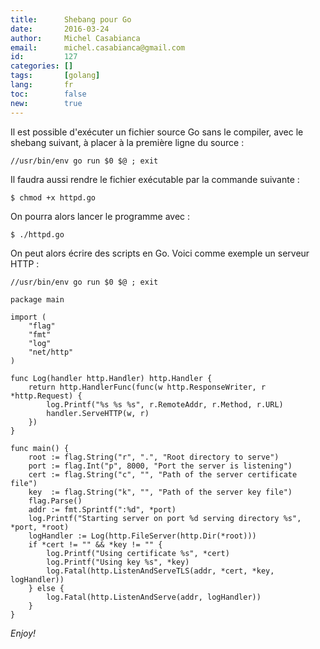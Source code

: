 ```yaml
---
title:      Shebang pour Go
date:       2016-03-24
author:     Michel Casabianca
email:      michel.casabianca@gmail.com
id:         127
categories: []
tags:       [golang]
lang:       fr
toc:        false
new:        true
---
```


Il est possible d'exécuter un fichier source Go sans le compiler, avec le shebang suivant, à placer à la première ligne du source :

```golang
//usr/bin/env go run $0 $@ ; exit
```

<!--more-->

Il faudra aussi rendre le fichier exécutable par la commande suivante :

```shell
$ chmod +x httpd.go
```

On pourra alors lancer le programme avec :

```shell
$ ./httpd.go
```

On peut alors écrire des scripts en Go. Voici comme exemple un serveur HTTP :

```golang
//usr/bin/env go run $0 $@ ; exit

package main

import (
    "flag"
    "fmt"
    "log"
    "net/http"
)

func Log(handler http.Handler) http.Handler {
    return http.HandlerFunc(func(w http.ResponseWriter, r *http.Request) {
        log.Printf("%s %s %s", r.RemoteAddr, r.Method, r.URL)
        handler.ServeHTTP(w, r)
    })
}

func main() {
    root := flag.String("r", ".", "Root directory to serve")
    port := flag.Int("p", 8000, "Port the server is listening")
    cert := flag.String("c", "", "Path of the server certificate file")
    key  := flag.String("k", "", "Path of the server key file")
    flag.Parse()
    addr := fmt.Sprintf(":%d", *port)
    log.Printf("Starting server on port %d serving directory %s", *port, *root)
    logHandler := Log(http.FileServer(http.Dir(*root)))
    if *cert != "" && *key != "" {
        log.Printf("Using certificate %s", *cert)
        log.Printf("Using key %s", *key)
        log.Fatal(http.ListenAndServeTLS(addr, *cert, *key, logHandler))
    } else {
        log.Fatal(http.ListenAndServe(addr, logHandler))
    }
}
```

*Enjoy!*
